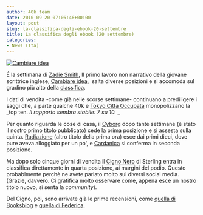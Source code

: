 ```yaml
---
author: 40k team
date: 2010-09-20 07:06:46+00:00
layout: post
slug: la-classifica-degli-ebook-20-settembre
title: La classifica degli ebook (20 settembre)
categories:
- News (Ita)
---
```


[![Cambiare idea](http://www.40kbooks.com/wp-content/uploads/zad.jpg)](http://www.40kbooks.com/wp-content/uploads/zad.jpg)

É la settimana di [Zadie Smith](http://it.wikipedia.org/wiki/Zadie_Smith), Il primo lavoro non narrativo della giovane scrittrice inglese, [Cambiare idea](http://www.bookrepublic.it/book/9788875212926-cambiare-idea/),  salta diverse posizioni e si accomoda sul gradino più alto della [classifica](http://www.bookrepublic.it/).

I dati di vendita -come già nelle scorse settimane- continuano a prediligere i saggi che, a parte qualche 40k e [Tokyo Città Occupata](http://www.bookrepublic.it/book/9788865760505-tokyo-citta-occupata/) monopolizzano la _top ten. _Il rapporto sembra stabile: 7 su 10._
_

Per quanto riguarda le cose di casa, il [Cyborg](http://www.bookrepublic.it/book/9788865860001-la-strategia-del-cyborg/) dopo tante settimane (è stato il nostro primo titolo pubblicato) cede la prima posizione e si assesta sulla quinta. [Radiazione](http://www.bookrepublic.it/book/9788865860069-radiazione/) (altro titolo della prima ora) esce dai primi dieci, dove pure aveva alloggiato per un po', e [Cardanica](http://www.bookrepublic.it/book/9788865860083-cardanica/) si conferma in seconda posizione.

Ma dopo solo cinque giorni di vendita il [Cigno Nero](http://www.bookrepublic.it/book/9788865860106-cigno-nero/) di Sterling entra in classifica direttamente in quarta posizione, ai margini del podio. Questo probablmente perchè ne avete parlato molto sui diversi social media.  (Grazie, davvero. Ci gratifica molto osservare come, appena esce un nostro titolo nuovo, si senta la _community_).

Del Cigno, poi, sono arrivate già le prime recensioni, come [quella di Booksblog](http://www.booksblog.it/post/6557/cigno-nero-di-bruce-sterling) e [quella di Federica](http://www.legattediviaplinio.it/cigno-nero/).
